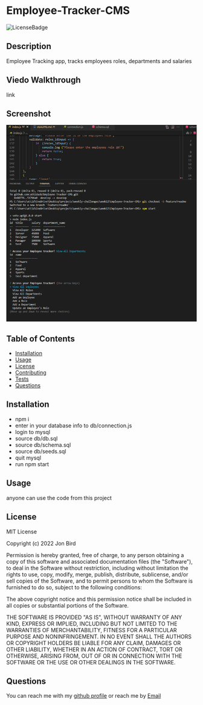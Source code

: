 
  # Employee-Tracker-CMS
  
  ![LicenseBadge](https://img.shields.io/github/license/attidack/Employee-Tracker-CMS)
  

  ## Description
  Employee Tracking app, tracks employees roles, departments and salaries

  ## Viedo Walkthrough
  link

  ## Screenshot
  ![Screenshot](/assets/imgs/screenshot.png)

  ## Table of Contents
  - [Installation](#Installation)
  - [Usage](#Usage)
  - [License](#license)
  - [Contributing](#Contributing)
  - [Tests](#Tests)
  - [Questions](#Questions)

  ## Installation
  - npm i
  - enter in your database info to db/connection.js
  - login to mysql
  - source db/db.sql
  - source db/schema.sql
  - source db/seeds.sql
  - quit mysql
  - run npm start

  ## Usage
  anyone can use the code from this project
  
  ## License
MIT License

Copyright (c) 2022 Jon Bird

Permission is hereby granted, free of charge, to any person obtaining a copy
of this software and associated documentation files (the "Software"), to deal
in the Software without restriction, including without limitation the rights
to use, copy, modify, merge, publish, distribute, sublicense, and/or sell
copies of the Software, and to permit persons to whom the Software is
furnished to do so, subject to the following conditions:

The above copyright notice and this permission notice shall be included in all
copies or substantial portions of the Software.

THE SOFTWARE IS PROVIDED "AS IS", WITHOUT WARRANTY OF ANY KIND, EXPRESS OR
IMPLIED, INCLUDING BUT NOT LIMITED TO THE WARRANTIES OF MERCHANTABILITY,
FITNESS FOR A PARTICULAR PURPOSE AND NONINFRINGEMENT. IN NO EVENT SHALL THE
AUTHORS OR COPYRIGHT HOLDERS BE LIABLE FOR ANY CLAIM, DAMAGES OR OTHER
LIABILITY, WHETHER IN AN ACTION OF CONTRACT, TORT OR OTHERWISE, ARISING FROM,
OUT OF OR IN CONNECTION WITH THE SOFTWARE OR THE USE OR OTHER DEALINGS IN THE
SOFTWARE.

   

  ## Questions
  You can reach me with my [github profile](https://github.com/attidack)
   or reach me by [Email](mailto:attidack@gmail.com)


